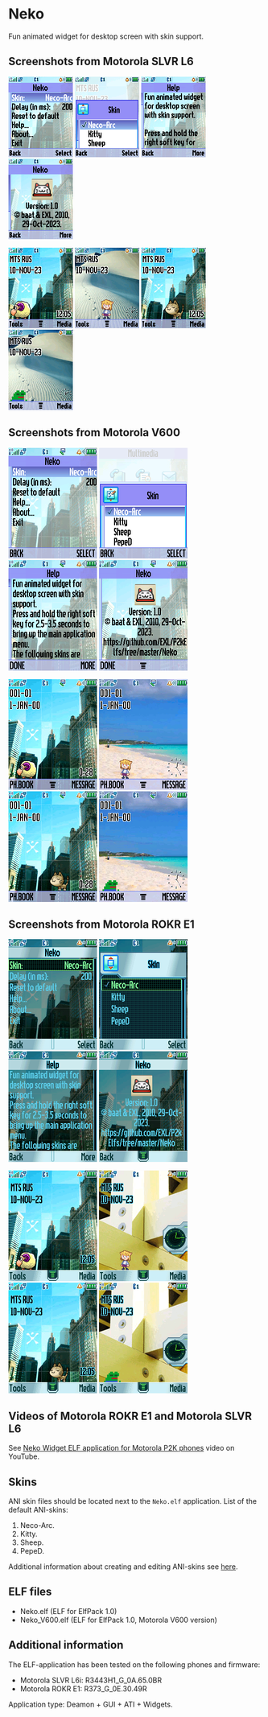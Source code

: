 Neko
====

Fun animated widget for desktop screen with skin support.

## Screenshots from Motorola SLVR L6

![Screenshot of Neko from Motorola L6 1](../images/Screenshot_Neko_L6_1.png) ![Screenshot of Neko from Motorola L6 2](../images/Screenshot_Neko_L6_2.png) ![Screenshot of Neko from Motorola L6 3](../images/Screenshot_Neko_L6_3.png) ![Screenshot of Neko from Motorola L6 4](../images/Screenshot_Neko_L6_4.png)

![Screenshot of Neko from Motorola L6 5](../images/Screenshot_Neko_L6_5.gif) ![Screenshot of Neko from Motorola L6 6](../images/Screenshot_Neko_L6_6.gif) ![Screenshot of Neko from Motorola L6 7](../images/Screenshot_Neko_L6_7.gif) ![Screenshot of Neko from Motorola L6 8](../images/Screenshot_Neko_L6_8.gif)

## Screenshots from Motorola V600

![Screenshot of Neko from Motorola V600 1](../images/Screenshot_Neko_V600_1.png) ![Screenshot of Neko from Motorola V600 2](../images/Screenshot_Neko_V600_2.png) ![Screenshot of Neko from Motorola V600 3](../images/Screenshot_Neko_V600_3.png) ![Screenshot of Neko from Motorola V600 4](../images/Screenshot_Neko_V600_4.png)

![Screenshot of Neko from Motorola V600 5](../images/Screenshot_Neko_V600_5.gif) ![Screenshot of Neko from Motorola V600 6](../images/Screenshot_Neko_V600_6.gif) ![Screenshot of Neko from Motorola V600 7](../images/Screenshot_Neko_V600_7.gif) ![Screenshot of Neko from Motorola V600 7](../images/Screenshot_Neko_V600_8.gif)

## Screenshots from Motorola ROKR E1

![Screenshot of Neko from Motorola E1 1](../images/Screenshot_Neko_E1_1.png) ![Screenshot of Neko from Motorola E1 2](../images/Screenshot_Neko_E1_2.png) ![Screenshot of Neko from Motorola E1 3](../images/Screenshot_Neko_E1_3.png) ![Screenshot of Neko from Motorola E1 4](../images/Screenshot_Neko_E1_4.png)

![Screenshot of Neko from Motorola E1 5](../images/Screenshot_Neko_E1_5.gif) ![Screenshot of Neko from Motorola E1 6](../images/Screenshot_Neko_E1_6.gif) ![Screenshot of Neko from Motorola E1 7](../images/Screenshot_Neko_E1_7.gif) ![Screenshot of Neko from Motorola E1 7](../images/Screenshot_Neko_E1_8.gif)

## Videos of Motorola ROKR E1 and Motorola SLVR L6

See [Neko Widget ELF application for Motorola P2K phones](TODO) video on YouTube.

## Skins

ANI skin files should be located next to the `Neko.elf` application. List of the default ANI-skins:

1. Neco-Arc.
2. Kitty.
3. Sheep.
4. PepeD.

Additional information about creating and editing ANI-skins see [here](skin).

## ELF files

* Neko.elf (ELF for ElfPack 1.0)
* Neko_V600.elf (ELF for ElfPack 1.0, Motorola V600 version)

## Additional information

The ELF-application has been tested on the following phones and firmware:

* Motorola SLVR L6i: R3443H1_G_0A.65.0BR
* Motorola ROKR E1: R373_G_0E.30.49R

Application type: Deamon + GUI + ATI + Widgets.
